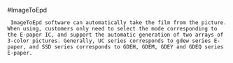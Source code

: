 #ImageToEpd

     ImageToEpd software can automatically take the film from the picture. When using, customers only need to select the mode corresponding to the E-paper IC, and support the automatic generation of two arrays of 3-color pictures. Generally, UC series corresponds to gdew series E-paper, and SSD series corresponds to GDEH, GDEM, GDEY and GDEQ series E-paper.
